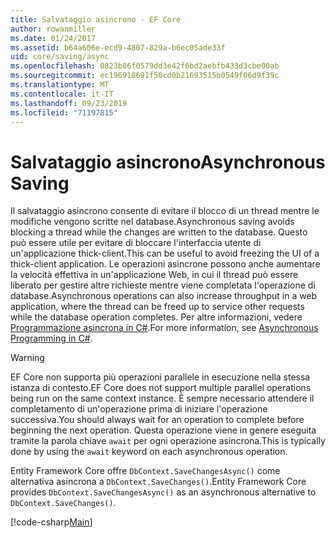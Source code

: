 ```yaml
---
title: Salvataggio asincrono - EF Core
author: rowanmiller
ms.date: 01/24/2017
ms.assetid: b64a606e-ecd9-4807-829a-b6ec05ade33f
uid: core/saving/async
ms.openlocfilehash: 0823b86f0579dd3e42f6bd2aebfb433d3cbe00ab
ms.sourcegitcommit: ec196918691f50cd0b21693515b0549f06d9f39c
ms.translationtype: MT
ms.contentlocale: it-IT
ms.lasthandoff: 09/23/2019
ms.locfileid: "71197815"
---
```

# <a name="asynchronous-saving"></a><span data-ttu-id="4fb7e-102">Salvataggio asincrono</span><span class="sxs-lookup"><span data-stu-id="4fb7e-102">Asynchronous Saving</span></span>

<span data-ttu-id="4fb7e-103">Il salvataggio asincrono consente di evitare il blocco di un thread mentre le modifiche vengono scritte nel database.</span><span class="sxs-lookup"><span data-stu-id="4fb7e-103">Asynchronous saving avoids blocking a thread while the changes are written to the database.</span></span> <span data-ttu-id="4fb7e-104">Questo può essere utile per evitare di bloccare l'interfaccia utente di un'applicazione thick-client.</span><span class="sxs-lookup"><span data-stu-id="4fb7e-104">This can be useful to avoid freezing the UI of a thick-client application.</span></span> <span data-ttu-id="4fb7e-105">Le operazioni asincrone possono anche aumentare la velocità effettiva in un'applicazione Web, in cui il thread può essere liberato per gestire altre richieste mentre viene completata l'operazione di database.</span><span class="sxs-lookup"><span data-stu-id="4fb7e-105">Asynchronous operations can also increase throughput in a web application, where the thread can be freed up to service other requests while the database operation completes.</span></span> <span data-ttu-id="4fb7e-106">Per altre informazioni, vedere [Programmazione asincrona in C#](https://docs.microsoft.com/dotnet/csharp/async).</span><span class="sxs-lookup"><span data-stu-id="4fb7e-106">For more information, see [Asynchronous Programming in C#](https://docs.microsoft.com/dotnet/csharp/async).</span></span>

> [!WARNING]  
> <span data-ttu-id="4fb7e-107">EF Core non supporta più operazioni parallele in esecuzione nella stessa istanza di contesto.</span><span class="sxs-lookup"><span data-stu-id="4fb7e-107">EF Core does not support multiple parallel operations being run on the same context instance.</span></span> <span data-ttu-id="4fb7e-108">È sempre necessario attendere il completamento di un'operazione prima di iniziare l'operazione successiva.</span><span class="sxs-lookup"><span data-stu-id="4fb7e-108">You should always wait for an operation to complete before beginning the next operation.</span></span> <span data-ttu-id="4fb7e-109">Questa operazione viene in genere eseguita tramite la parola chiave `await` per ogni operazione asincrona.</span><span class="sxs-lookup"><span data-stu-id="4fb7e-109">This is typically done by using the `await` keyword on each asynchronous operation.</span></span>

<span data-ttu-id="4fb7e-110">Entity Framework Core offre `DbContext.SaveChangesAsync()` come alternativa asincrona a `DbContext.SaveChanges()`.</span><span class="sxs-lookup"><span data-stu-id="4fb7e-110">Entity Framework Core provides `DbContext.SaveChangesAsync()` as an asynchronous alternative to `DbContext.SaveChanges()`.</span></span>

[!code-csharp[Main](../../../samples/core/Saving/Async/Sample.cs#Sample)]
